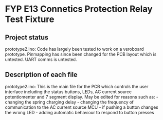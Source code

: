 # FYP E13 Connetics Protection Relay Test Fixture

## Project status
prototype2.ino:
Code has largely been tested to work on a veroboard prototype. Pinmapping has since been changed for the PCB layout which is untested. UART comms is untested. 

## Description of each file
prototype2.ino:
This is the main file for the PCB which controls the user interface including the status buttons, LEDs, AC current source potentiomenter and 7 segment display. 
May be edited for reasons such as:
    - changing the spring charging delay
    - changing the frequency of communication to the AC current source MCU
    - if pushing a button changes the wrong LED
    - adding automatic behaviour to respond to button presses

